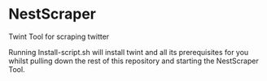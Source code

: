 # NestScraper
Twint Tool for scraping twitter

Running Install-script.sh will install twint and all its prerequisites for you whilst pulling down the rest of this repository and starting the NestScraper Tool.
